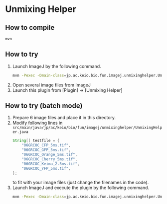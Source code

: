 # Unmixing Helper

## How to compile
```sh
mvn
```

## How to try
1. Launch ImageJ by the following command.
    ```sh
    mvn -Pexec -Dmain-class=jp.ac.keio.bio.fun.imagej.unmixinghelper.UnmixingHelperDialog
    ```
2. Open several image files from ImageJ
3. Launch this plugin from [Plugin] -> [Unmixing Helper]

## How to try (batch mode)
1. Prepare 6 image files and place it in this directory.
2. Modify following lines in `src/main/java/jp/ac/keio/bio/fun/imagej/unmixinghelper/UnmixingHelper.java`
    ```java
    String[] testfile = {
        "06GRCOC_CFP_5ms.tif",
        "06GRCOC_GFP_5ms.tif",
        "06GRCOC_Orange_5ms.tif",
        "06GRCOC_Cherry_5ms.tif",
        "06GRCOC_Keima_2.5ms.tif",
        "06GRCOC_YFP_5ms.tif",
    };
    ```
    to fit with your image files (just change the filenames in the code).
3. Launch ImageJ and execute the plugin by the following command.
    ```sh
    mvn -Pexec -Dmain-class=jp.ac.keio.bio.fun.imagej.unmixinghelper.UnmixingHelper
    ```


